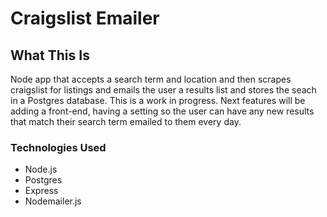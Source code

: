 # Craigslist Emailer

## What This Is
Node app that accepts a search term and location and then scrapes craigslist for listings and emails the user a results list and stores the seach in a Postgres database. This is a work in progress. Next features will be adding a front-end, having a setting so the user can have any new results that match their search term emailed to them every day. 

### Technologies Used
- Node.js
- Postgres
- Express
- Nodemailer.js